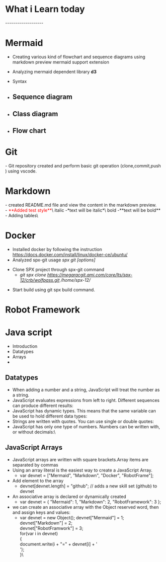 <h1>What i Learn today</h1>
-------------------
 
 <h1>Mermaid</br></h1>

- Creating various kind of flowchart and sequence diagrams using markdown preview mermaid support extension
- Analyzing  mermaid dependent library **d3**
- Syntax
- <h2>Sequence diagram </h2>
- <h2>Class diagram </h2>


- <h2>Flow chart </h2>


<h1>Git</h1>
- Git repository created and  perform basic git operation (clone,commit,push ) using vscode.

<h1>Markdown</h1>
- created README.md file and view the content in the markdown preview.</br>
- <span style="color:red;">**Added test style**</span>\
italic  -*text will be italic*\
bold    -**text will be bold**
- Adding tables\  

<h1>Docker</h1>

-  Installed docker by following the instruction   https://docs.docker.com/install/linux/docker-ce/ubuntu/
-	Analyzed spx-git usage  *spx git <command> [options] <arguments>*
+	Clone SPX project through spx-git  command 
    - *git spx clone https://megaracgit.ami.com/core/lts/spx-12/crb/wolfpass.git /home/spx-12/*
-   Start build using git spx build command.

<h1>Robot Framework</h1>


<h1>Java script</h1>

- Introduction 
- Datatypes
- Arrays
- 
<h2> Datatypes</h2>

- When adding a number and a string, JavaScript will treat the number as a string.
- JavaScript evaluates expressions from left to right. Different sequences can produce different results:
- JavaScript has dynamic types. This means that the same variable can be used to hold different data types:
- Strings are written with quotes. You can use single or double quotes:
- JavaScript has only one type of numbers. Numbers can be written with, or without decimals:\
<h2>JavaScript Arrays</h2>

+ JavaScript arrays are written with square brackets.Array items are separated by commas
+ Using an array literal is the easiest way to create a JavaScript Array.
     - var devnet = ["Mermaid", "Markdown", "Docker", "RobotFrame"];
+ Add element to the array
     - devnet[devnet.length] = "github";     // adds a new skill set (github) to devnet
+ An associative array is declared or dynamically created
    - var devnet = { "Mermaid": 1, "Markdown": 2, "RobotFramework": 3 }; 
+ we can create an associative array with the Object reserved word, then and assign keys and values:
    - var devnet = new Object();
      devnet["Mermaid"] = 1;\
      devnet["Markdown"] = 2;\
      devnet["RobotFramwork"] = 3;\
      for(var i in devnet)\
      { \
          document.write(i + "=" + devnet[i] + '<br>');\
          }\

    







